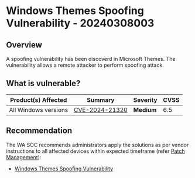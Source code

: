 # Windows Themes Spoofing Vulnerability - 20240308003

## Overview

A spoofing vulnerability has been discoverd in Microsoft Themes. The vulnerability allows a remote attacker to perform spoofing attack.

## What is vulnerable?

| Product(s) Affected  | Summary                                                           | Severity   | CVSS |
| -------------------- | ----------------------------------------------------------------- | ---------- | ---- |
| All Windows versions | [CVE-2024-21320](https://nvd.nist.gov/vuln/detail/CVE-2024-21320) | **Medium** | 6.5  |

## Recommendation

The WA SOC recommends administrators apply the solutions as per vendor instructions to all affected devices within expected timeframe (refer [Patch Management](../guidelines/patch-management.md)):

- [Windows Themes Spoofing Vulnerability](https://msrc.microsoft.com/update-guide/vulnerability/CVE-2024-21320)
